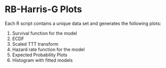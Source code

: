 # RB-Harris-G Plots

Each R script contains a unique data set and generates the following plots:

1. Survival function for the model
2. ECDF
3. Scaled TTT transform
4. Hazard rate function for the model
5. Expected Probability Plots
6. Histogram with fitted models
